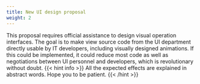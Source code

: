 ```yaml
---
title: New UI design proposal
weight: 2
---
```


This proposal requires official assistance to design visual operation interfaces.
The goal is to make view source code from the UI department directly usable by IT developers, including visually
designed animations. If this could be implemented, it could reduce most code
as well as negotiations between UI personnel and developers, which is revolutionary without doubt.
{{< hint info >}}
All the expected effects are explained in abstract words. Hope you to be patient.
{{< /hint >}}

